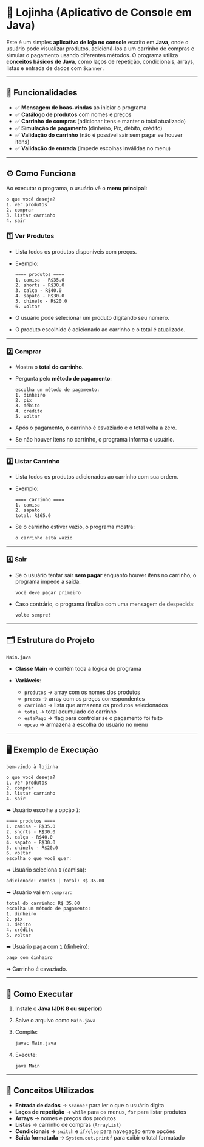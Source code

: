 # 🛒 Lojinha (Aplicativo de Console em Java)

Este é um simples **aplicativo de loja no console** escrito em **Java**, onde o usuário pode visualizar produtos, adicioná-los a um carrinho de compras e simular o pagamento usando diferentes métodos.
O programa utiliza **conceitos básicos de Java**, como laços de repetição, condicionais, arrays, listas e entrada de dados com `Scanner`.

---

## 📌 Funcionalidades

* ✅ **Mensagem de boas-vindas** ao iniciar o programa
* ✅ **Catálogo de produtos** com nomes e preços
* ✅ **Carrinho de compras** (adicionar itens e manter o total atualizado)
* ✅ **Simulação de pagamento** (dinheiro, Pix, débito, crédito)
* ✅ **Validação do carrinho** (não é possível sair sem pagar se houver itens)
* ✅ **Validação de entrada** (impede escolhas inválidas no menu)

---

## ⚙️ Como Funciona

Ao executar o programa, o usuário vê o **menu principal**:

```
o que você deseja?
1. ver produtos
2. comprar
3. listar carrinho
4. sair
```

### 1️⃣ Ver Produtos

* Lista todos os produtos disponíveis com preços.
* Exemplo:

  ```
  ==== produtos ====
  1. camisa - R$35.0
  2. shorts - R$30.0
  3. calça - R$40.0
  4. sapato - R$30.0
  5. chinelo - R$20.0
  6. voltar
  ```
* O usuário pode selecionar um produto digitando seu número.
* O produto escolhido é adicionado ao carrinho e o total é atualizado.

---

### 2️⃣ Comprar

* Mostra o **total do carrinho**.
* Pergunta pelo **método de pagamento**:

  ```
  escolha um método de pagamento:
  1. dinheiro
  2. pix
  3. débito
  4. crédito
  5. voltar
  ```
* Após o pagamento, o carrinho é esvaziado e o total volta a zero.
* Se não houver itens no carrinho, o programa informa o usuário.

---

### 3️⃣ Listar Carrinho

* Lista todos os produtos adicionados ao carrinho com sua ordem.
* Exemplo:

  ```
  ==== carrinho ====
  1. camisa
  2. sapato
  total: R$65.0
  ```
* Se o carrinho estiver vazio, o programa mostra:

  ```
  o carrinho está vazio
  ```

---

### 4️⃣ Sair

* Se o usuário tentar sair **sem pagar** enquanto houver itens no carrinho, o programa impede a saída:

  ```
  você deve pagar primeiro
  ```
* Caso contrário, o programa finaliza com uma mensagem de despedida:

  ```
  volte sempre!
  ```

---

## 🗂️ Estrutura do Projeto

```
Main.java
```

* **Classe Main** → contém toda a lógica do programa
* **Variáveis**:

    * `produtos` → array com os nomes dos produtos
    * `precos` → array com os preços correspondentes
    * `carrinho` → lista que armazena os produtos selecionados
    * `total` → total acumulado do carrinho
    * `estaPago` → flag para controlar se o pagamento foi feito
    * `opcao` → armazena a escolha do usuário no menu

---

## 🖥️ Exemplo de Execução

```
bem-vindo à lojinha

o que você deseja?
1. ver produtos
2. comprar
3. listar carrinho
4. sair
```

➡ Usuário escolhe a opção `1`:

```
==== produtos ====
1. camisa - R$35.0
2. shorts - R$30.0
3. calça - R$40.0
4. sapato - R$30.0
5. chinelo - R$20.0
6. voltar
escolha o que você quer:
```

➡ Usuário seleciona `1` (camisa):

```
adicionado: camisa | total: R$ 35.00
```

➡ Usuário vai em `comprar`:

```
total do carrinho: R$ 35.00
escolha um método de pagamento:
1. dinheiro
2. pix
3. débito
4. crédito
5. voltar
```

➡ Usuário paga com `1` (dinheiro):

```
pago com dinheiro
```

➡ Carrinho é esvaziado.

---

## 🚀 Como Executar

1. Instale o **Java (JDK 8 ou superior)**
2. Salve o arquivo como `Main.java`
3. Compile:

   ```bash
   javac Main.java
   ```
4. Execute:

   ```bash
   java Main
   ```

---

## 📖 Conceitos Utilizados

* **Entrada de dados** → `Scanner` para ler o que o usuário digita
* **Laços de repetição** → `while` para os menus, `for` para listar produtos
* **Arrays** → nomes e preços dos produtos
* **Listas** → carrinho de compras (`ArrayList`)
* **Condicionais** → `switch` e `if/else` para navegação entre opções
* **Saída formatada** → `System.out.printf` para exibir o total formatado
